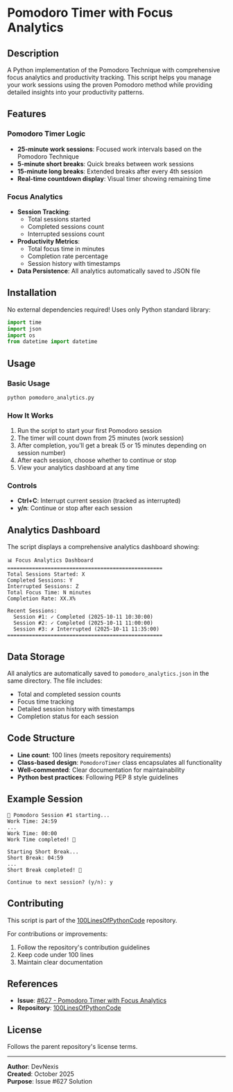 # Pomodoro Timer with Focus Analytics

## Description
A Python implementation of the Pomodoro Technique with comprehensive focus analytics and productivity tracking. This script helps you manage your work sessions using the proven Pomodoro method while providing detailed insights into your productivity patterns.

## Features

### Pomodoro Timer Logic
- **25-minute work sessions**: Focused work intervals based on the Pomodoro Technique
- **5-minute short breaks**: Quick breaks between work sessions
- **15-minute long breaks**: Extended breaks after every 4th session
- **Real-time countdown display**: Visual timer showing remaining time

### Focus Analytics
- **Session Tracking**: 
  - Total sessions started
  - Completed sessions count
  - Interrupted sessions count
- **Productivity Metrics**:
  - Total focus time in minutes
  - Completion rate percentage
  - Session history with timestamps
- **Data Persistence**: All analytics automatically saved to JSON file

## Installation

No external dependencies required! Uses only Python standard library:
```python
import time
import json
import os
from datetime import datetime
```

## Usage

### Basic Usage
```bash
python pomodoro_analytics.py
```

### How It Works
1. Run the script to start your first Pomodoro session
2. The timer will count down from 25 minutes (work session)
3. After completion, you'll get a break (5 or 15 minutes depending on session number)
4. After each session, choose whether to continue or stop
5. View your analytics dashboard at any time

### Controls
- **Ctrl+C**: Interrupt current session (tracked as interrupted)
- **y/n**: Continue or stop after each session

## Analytics Dashboard

The script displays a comprehensive analytics dashboard showing:
```
📊 Focus Analytics Dashboard
==================================================
Total Sessions Started: X
Completed Sessions: Y
Interrupted Sessions: Z
Total Focus Time: N minutes
Completion Rate: XX.X%

Recent Sessions:
  Session #1: ✓ Completed (2025-10-11 10:30:00)
  Session #2: ✓ Completed (2025-10-11 11:00:00)
  Session #3: ✗ Interrupted (2025-10-11 11:35:00)
==================================================
```

## Data Storage

All analytics are automatically saved to `pomodoro_analytics.json` in the same directory. The file includes:
- Total and completed session counts
- Focus time tracking
- Detailed session history with timestamps
- Completion status for each session

## Code Structure

- **Line count**: 100 lines (meets repository requirements)
- **Class-based design**: `PomodoroTimer` class encapsulates all functionality
- **Well-commented**: Clear documentation for maintainability
- **Python best practices**: Following PEP 8 style guidelines

## Example Session

```
🍅 Pomodoro Session #1 starting...
Work Time: 24:59
...
Work Time: 00:00
Work Time completed! 🎉

Starting Short Break...
Short Break: 04:59
...
Short Break completed! 🎉

Continue to next session? (y/n): y
```

## Contributing

This script is part of the [100LinesOfPythonCode](https://github.com/sumanth-0/100LinesOfPythonCode) repository.

For contributions or improvements:
1. Follow the repository's contribution guidelines
2. Keep code under 100 lines
3. Maintain clear documentation

## References

- **Issue**: [#627 - Pomodoro Timer with Focus Analytics](https://github.com/sumanth-0/100LinesOfPythonCode/issues/627)
- **Repository**: [100LinesOfPythonCode](https://github.com/sumanth-0/100LinesOfPythonCode)

## License

Follows the parent repository's license terms.

---

**Author**: DevNexis  
**Created**: October 2025  
**Purpose**: Issue #627 Solution
